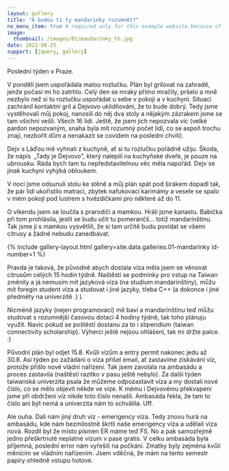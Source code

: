 ```yaml
---
layout: gallery
title: "A budou ti ty mandarinky rozumnět?"
no_menu_item: true # required only for this example website because of menu construction
image:
  thumbnail: /images/01/mandarinky_th.jpg
date: 2022-08-25
support: [jquery, gallery]
---
```


Poslední týden v Praze. 

V pondělí jsem uspořádala malou rozlučku. Plán byl grilovat na zahradě, jenže počasí mi ho zatrhlo. Celý den se mraky přímo mračily, pršelo a mně nezbylo než si tu rozlučku uspořádat u sebe v pokoji a v kuchyni. Situaci zachránil kontaktní gril a Dejvovo uklidňování, že to bude dobrý. Tedy jsme vystěhovali můj pokoj, nanosili do něj dva stoly a nějakým zázrakem jsme se tam všichni vešli. Všech 16 lidí. Ještě, že jsem jich nepozvala víc (velké pardon nepozvaným, snaha byla mít rozumný počet lidí, co se aspoň trochu znají, nezbořit dům a nenakazit se covidem na poslední chvíli). 


Dejv s Láďou mě vyhnali z kuchyně, ať si tu rozlučku pořádně užiju. Škoda, že nápis  „Tady je Dejvovo", který nalepili na kuchyňské dveře, je pouze na ubrousku. Ráda bych tam tu nepředstavitelnou věc měla napořád. Dejv se jinak kuchyni vyhýbá obloukem.


V noci jsme odsunuli stolu ke stěně a můj plán spát pod širákem dopadl tak, že pár lidí ukořistilo matraci, zbytek nafukovací karimámy a vesele se spalo v mém pokoji pod lustrem s hvězdičkami pro některé až do 11.

O víkendu jsem se loučila s prarodiči a mamkou. Hráli jsme kanastu. Babička při tom prohlásila, jestli se budu učit tu pomerančš... totiž mandarínštinu. Tak jsme jí s mamkou vysvětlili, že si tam určitě budu povídat se všemi citrusy a žádné nebudu zanedbávat. 

{% include gallery-layout.html gallery=site.data.galleries.01-mandarinky   id-number=1 %}

Pravda je taková, že původně abych dostala víza měla jsem se věnovat citrusům celých 15 hodin týdně. Naštěstí se podmínky pro vstup na Taiwan změnily a já nemusím mít jazyková víza (na studium mandarínštiny), můžu mít foregin student víza a studovat i jiné jazyky, třeba C++ (a dokonce i jiné předměty na univerzitě .) ).  

Nicméně jazyky (nejen programovací) mě baví a mandarínštinu teď můžu studovat s rozumnější časovou dotací 4 hodiny týdně, tak toho plánuju využít. Navíc pokud se poštěstí dostanu za to i stipendium (taiwan connectivity scholarship). Výherci ještě nejsou ohlášení, tak mi držte palce. :)

Původní plán byl odjet 15.8. Kvůli vízům a entry permit nakonec jedu až 30.8. Asi týden po zažádání o víza přišel email, ať zastavíme získávání víz, protože přišlo nové vládní nařízení. Tak jsem zavolala na ambasádu a proces zastavila (naštěstí razítko v pasu ještě nebylo). Za další týden taiwanská univerzita psala že můžeme odpozastavit víza a my dostali nové číslo, co se mělo objevit někde ve víze. K mému i Dejvovému překvapení jsme při obdržení víz nikde toto číslo nenašli. Ambasáda řekla, že tam to číslo ani být nemá a univerzita nám to schválila. Uff.


Ale ouha. Dali nám jiný druh víz - emerigency víza. Tedy znovu hurá na ambasádu, kde nám bezmilostně škrtli naše emerigency víza a udělali víza nová. Rozdíl byl že místo písmen ER máme teď FS. No a pak samozřejmě jedno přeškrtnuté neplatné vízum v pase gratis.  V celku ambasáda byla příjemná, poslední error nám vyřešili na počkání. Zmatky byly zejména kvůli měnícím se vládním nařízením. Jsem vděčná, že mám na tento semestr papíry ohledně vstupu hotové.
